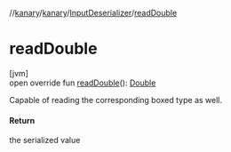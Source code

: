 //[kanary](../../../index.md)/[kanary](../index.md)/[InputDeserializer](index.md)/[readDouble](read-double.md)

# readDouble

[jvm]\
open override fun [readDouble](read-double.md)(): [Double](https://kotlinlang.org/api/latest/jvm/stdlib/kotlin/-double/index.html)

Capable of reading the corresponding boxed type as well.

#### Return

the serialized value
